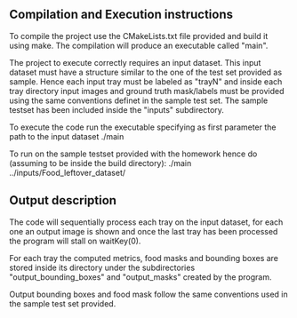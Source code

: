 ## Compilation and Execution instructions
To compile the project use the CMakeLists.txt file provided and build it using make.
The compilation will produce an executable called "main".

The project to execute correctly requires an input dataset.
This input dataset must have a structure similar to the one of the test set provided as sample.
Hence each input tray must be labeled as "trayN" and inside each tray directory input images and 
ground truth mask/labels must be provided using the same conventions definet in the sample test set.
The sample testset has been included inside the "inputs" subdirectory.

To execute the code run the executable specifying as first parameter the path to the input dataset
    ./main <base-path-to-input-trays>

To run on the sample testset provided with the homework hence do (assuming to be inside the build directory):
    ./main ../inputs/Food_leftover_dataset/


## Output description
The code will sequentially process each tray on the input dataset, for each one an output image is shown and once the last 
tray has been processed the program will stall on waitKey(0).

For each tray the computed metrics, food masks and bounding boxes are stored inside its directory under the subdirectories 
"output_bounding_boxes" and "output_masks" created by the program.

Output bounding boxes and food mask follow the same conventions used in the sample test set provided.